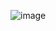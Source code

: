 ![image](https://github.com/Spirizeon/stygian-book/assets/123345456/30f2b403-33d9-4983-be3a-415509e0e778)
